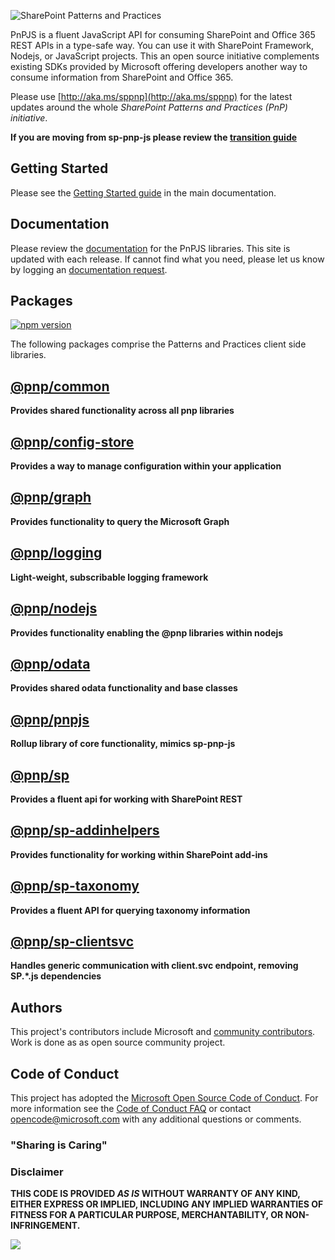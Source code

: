 ![SharePoint Patterns and Practices](https://devofficecdn.azureedge.net/media/Default/PnP/sppnp.png)

PnPJS is a fluent JavaScript API for consuming SharePoint and Office 365 REST APIs in a type-safe way. You can use it with SharePoint Framework, Nodejs, or JavaScript projects. This an open source initiative complements existing SDKs provided by Microsoft offering developers another way to consume information from SharePoint and Office 365.

Please use [http://aka.ms/sppnp](http://aka.ms/sppnp) for the latest updates around the whole *SharePoint Patterns and Practices (PnP) initiative*.

**If you are moving from sp-pnp-js please review the [transition guide](https://pnp.github.io/pnpjs/documentation/transition-guide/)**

## Getting Started

Please see the [Getting Started guide](https://pnp.github.io/pnpjs/documentation/getting-started/) in the main documentation.

## Documentation

Please review the [documentation](https://pnp.github.io/pnpjs/) for the PnPJS libraries. This
site is updated with each release. If cannot find what you need, please let us know by logging an [documentation request](https://github.com/pnp/pnpjs/issues).

## Packages

[![npm version](https://badge.fury.io/js/%40pnp%2Fcommon.svg)](https://badge.fury.io/js/%40pnp%2Fcommon)

The following packages comprise the Patterns and Practices client side libraries.

## [@pnp/common](packages/common/docs/index.md)

**Provides shared functionality across all pnp libraries**

## [@pnp/config-store](packages/config-store/docs/index.md)
**Provides a way to manage configuration within your application**

## [@pnp/graph](packages/graph/docs/index.md)

**Provides functionality to query the Microsoft Graph**

## [@pnp/logging](packages/logging/docs/index.md)

**Light-weight, subscribable logging framework**

## [@pnp/nodejs](packages/nodejs/docs/index.md)

**Provides functionality enabling the @pnp libraries within nodejs**

## [@pnp/odata](packages/odata/docs/index.md)

**Provides shared odata functionality and base classes**

## [@pnp/pnpjs](packages/pnpjs/docs/index.md)

**Rollup library of core functionality, mimics sp-pnp-js**

## [@pnp/sp](packages/sp/docs/index.md)

**Provides a fluent api for working with SharePoint REST**

## [@pnp/sp-addinhelpers](packages/sp-addinhelpers/docs/index.md)

**Provides functionality for working within SharePoint add-ins**

## [@pnp/sp-taxonomy](packages/sp-taxonomy/docs/index.md)

**Provides a fluent API for querying taxonomy information**

## [@pnp/sp-clientsvc](packages/sp-clientsvc/docs/index.md)

**Handles generic communication with client.svc endpoint, removing SP.\*.js dependencies**


## Authors
This project's contributors include Microsoft and [community contributors](AUTHORS). Work is done as as open source community project.

## Code of Conduct
This project has adopted the [Microsoft Open Source Code of Conduct](https://opensource.microsoft.com/codeofconduct/). For more information see the [Code of Conduct FAQ](https://opensource.microsoft.com/codeofconduct/faq/) or contact [opencode@microsoft.com](mailto:opencode@microsoft.com) with any additional questions or comments.

### "Sharing is Caring"

### Disclaimer
**THIS CODE IS PROVIDED *AS IS* WITHOUT WARRANTY OF ANY KIND, EITHER EXPRESS OR IMPLIED, INCLUDING ANY IMPLIED WARRANTIES OF FITNESS FOR A PARTICULAR PURPOSE, MERCHANTABILITY, OR NON-INFRINGEMENT.**

![](https://telemetry.sharepointpnp.com/@pnp/pnpjs/readme)
